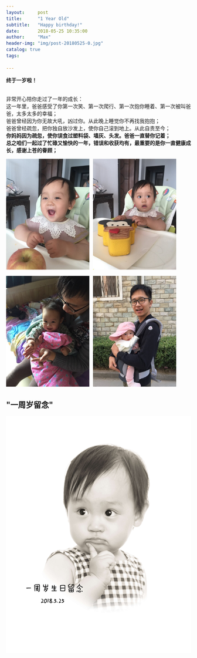 ```yaml
---
layout:     post
title:      "1 Year Old"
subtitle:   "Happy birthday!"
date:       2018-05-25 10:35:00
author:     "Max"
header-img: "img/post-20180525-0.jpg"
catalog: true
tags:

---
```


> 
<b>终于一岁啦！</b>





<br>非常开心陪你走过了一年的成长：
<br>这一年里，爸爸感受了你第一次笑、第一次爬行、第一次抱你睡着、第一次被叫爸爸，太多太多的幸福；
<br>爸爸曾经因为你无故大吼，凶过你。从此晚上睡觉你不再找我抱抱；
<br>爸爸曾经疏忽，把你独自放沙发上，使你自己滚到地上。从此自责至今；
<br><b>你妈妈因为疏忽，使你误食过塑料袋、墙灰、头发。爸爸一直替你记着；
<br>总之咱们一起过了忙碌又愉快的一年，错误和收获均有，最重要的是你一直健康成长，感谢上苍的眷顾；

<img src="/img/post-20180525-1.jpg"  alt="图片说明" width="45%" style="display: inline-block;" ><img src="/img/post-20180525-2.jpg"  alt="图片说明" width="45%" style="display: inline-block; margin-left: 10px;"> 

<img src="/img/post-20180225-3.jpg"  alt="图片说明" width="45%" style="display: inline-block;" ><img src="/img/post-20180225-4.jpg"  alt="图片说明" width="45%" style="display: inline-block; margin-left: 10px;"> 

## "一周岁留念" 

![img](/img/post-20180525-5.jpg)




